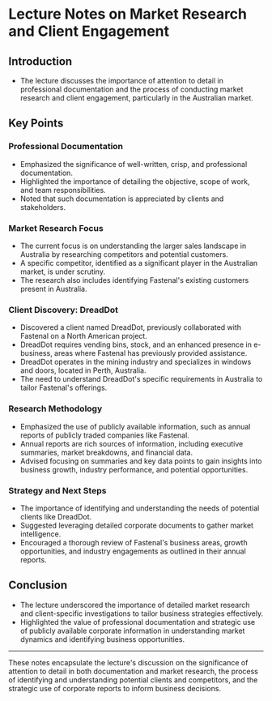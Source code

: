 # Lecture Notes on Market Research and Client Engagement

## Introduction
- The lecture discusses the importance of attention to detail in professional documentation and the process of conducting market research and client engagement, particularly in the Australian market.

## Key Points

### Professional Documentation
- Emphasized the significance of well-written, crisp, and professional documentation.
- Highlighted the importance of detailing the objective, scope of work, and team responsibilities.
- Noted that such documentation is appreciated by clients and stakeholders.

### Market Research Focus
- The current focus is on understanding the larger sales landscape in Australia by researching competitors and potential customers.
- A specific competitor, identified as a significant player in the Australian market, is under scrutiny.
- The research also includes identifying Fastenal's existing customers present in Australia.

### Client Discovery: DreadDot
- Discovered a client named DreadDot, previously collaborated with Fastenal on a North American project.
- DreadDot requires vending bins, stock, and an enhanced presence in e-business, areas where Fastenal has previously provided assistance.
- DreadDot operates in the mining industry and specializes in windows and doors, located in Perth, Australia.
- The need to understand DreadDot's specific requirements in Australia to tailor Fastenal's offerings.

### Research Methodology
- Emphasized the use of publicly available information, such as annual reports of publicly traded companies like Fastenal.
- Annual reports are rich sources of information, including executive summaries, market breakdowns, and financial data.
- Advised focusing on summaries and key data points to gain insights into business growth, industry performance, and potential opportunities.

### Strategy and Next Steps
- The importance of identifying and understanding the needs of potential clients like DreadDot.
- Suggested leveraging detailed corporate documents to gather market intelligence.
- Encouraged a thorough review of Fastenal's business areas, growth opportunities, and industry engagements as outlined in their annual reports.

## Conclusion
- The lecture underscored the importance of detailed market research and client-specific investigations to tailor business strategies effectively.
- Highlighted the value of professional documentation and strategic use of publicly available corporate information in understanding market dynamics and identifying business opportunities.

---

These notes encapsulate the lecture's discussion on the significance of attention to detail in both documentation and market research, the process of identifying and understanding potential clients and competitors, and the strategic use of corporate reports to inform business decisions.